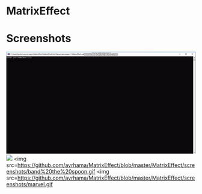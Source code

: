 # MatrixEffect
 # Screenshots
<img src=https://github.com/avrhama/MatrixEffect/blob/master/MatrixEffect/screenshots/matrix%20effect.gif></img>
<img src=https://github.com/avrhama/MatrixEffect/blob/master/MatrixEffect/screenshots/he%20is%20the%20one.gif></img>
<img src=https://github.com/avrhama/MatrixEffect/blob/master/MatrixEffect/screenshots/band%20the%20spoon.gif</img>
<img src=https://github.com/avrhama/MatrixEffect/blob/master/MatrixEffect/screenshots/marvel.gif</img>
